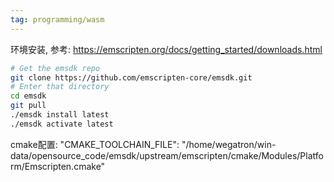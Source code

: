 ```yaml
---
tag: programming/wasm
---
```


环境安装, 参考: https://emscripten.org/docs/getting_started/downloads.html

```bash
# Get the emsdk repo
git clone https://github.com/emscripten-core/emsdk.git
# Enter that directory
cd emsdk
git pull
./emsdk install latest
./emsdk activate latest
```

cmake配置:
"CMAKE_TOOLCHAIN_FILE": "/home/wegatron/win-data/opensource_code/emsdk/upstream/emscripten/cmake/Modules/Platform/Emscripten.cmake"